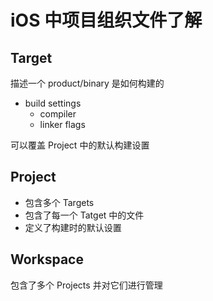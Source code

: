 # iOS 中项目组织文件了解

## Target

描述一个 product/binary 是如何构建的

- build settings
	- compiler
	- linker flags

	
可以覆盖 Project 中的默认构建设置

## Project

- 包含多个 Targets
- 包含了每一个 Tatget 中的文件
- 定义了构建时的默认设置

## Workspace

包含了多个 Projects 并对它们进行管理

